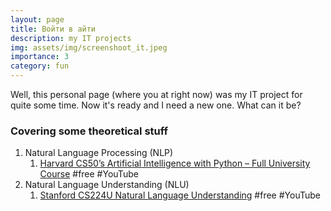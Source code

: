 ```yaml
---
layout: page
title: Войти в айти   
description: my IT projects 
img: assets/img/screenshoot_it.jpeg
importance: 3
category: fun
---
```


Well, this personal page (where you at right now) was my IT project for quite some time. Now it's ready and I need a new one. What can it be? 

### Covering some theoretical stuff 
1. Natural Language Processing (NLP)
    1. [Harvard CS50’s Artificial Intelligence with Python – Full University Course](https://youtu.be/5NgNicANyqM?si=ehq4cVFRbIkfkNhq) #free #YouTube 
2. Natural Language Understanding (NLU)
    1. [Stanford CS224U Natural Language Understanding](https://youtu.be/rha64cQRLs8?si=CTIYD6wzFc_Fjcyw) #free #YouTube